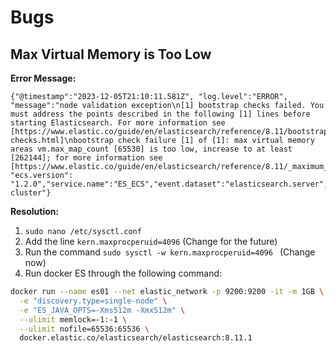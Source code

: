 # Bugs
## Max Virtual Memory is Too Low
**Error Message:**
```
{"@timestamp":"2023-12-05T21:10:11.581Z", "log.level":"ERROR", "message":"node validation exception\n[1] bootstrap checks failed. You must address the points described in the following [1] lines before starting Elasticsearch. For more information see [https://www.elastic.co/guide/en/elasticsearch/reference/8.11/bootstrap-checks.html]\nbootstrap check failure [1] of [1]: max virtual memory areas vm.max_map_count [65530] is too low, increase to at least [262144]; for more information see [https://www.elastic.co/guide/en/elasticsearch/reference/8.11/_maximum_map_count_check.html]", "ecs.version": "1.2.0","service.name":"ES_ECS","event.dataset":"elasticsearch.server","process.thread.name":"main","log.logger":"org.elasticsearch.bootstrap.Elasticsearch","elasticsearch.node.name":"5e2bb0864007","elasticsearch.cluster.name":"docker-cluster"}

```
**Resolution:**
1. `sudo nano /etc/sysctl.conf`
2. Add the line `kern.maxprocperuid=4096` (Change for the future)
3. Run the command `sudo sysctl -w kern.maxprocperuid=4096
` (Change now)
4. Run docker ES through the following command:
```bash
docker run --name es01 --net elastic_network -p 9200:9200 -it -m 1GB \
  -e "discovery.type=single-node" \
  -e "ES_JAVA_OPTS=-Xms512m -Xmx512m" \
  --ulimit memlock=-1:-1 \
  --ulimit nofile=65536:65536 \
  docker.elastic.co/elasticsearch/elasticsearch:8.11.1

```
